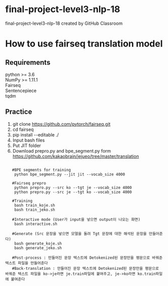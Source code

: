 # final-project-level3-nlp-18
final-project-level3-nlp-18 created by GitHub Classroom


# How to use fairseq translation model

## Requirements 
  python >= 3.6  
  NumPy >= 1.11.1  
  Fairseq   
  Sentencepiece   
  tqdm   
## Practice
  1. git clone https://github.com/pytorch/fairseq.git
  2. cd fairseq
  3. pip install --editable ./  
  4. Input bash files 
  5. Put JIT folder 
  6. Download prepro.py and bpe_segment.py form https://github.com/kakaobrain/jejueo/tree/master/translation
   <pre><code>
   #BPE segments for training
    python bpe_segment.py --jit jit --vocab_size 4000
    
   #Fairseq prepro
    python prepro.py --src ko --tgt je --vocab_size 4000
    python prepro.py --src je --tgt ko --vocab_size 4000
    
   #Training
    bash train_koje.sh
    bash train_jeko.sh
    
   #Interactive mode (User가 input을 넣으면 output이 나오는 화면)
    bash interactive.sh
    
   #Generate (Src 문장을 넣으면 모델을 돌려 Tgt 문장에 대한 해석된 문장을 만들어준다)
    bash generate_koje.sh
    bash generate_jeko.sh
    
   #Post-process : 만들어진 문장 텍스트에 Detokenized된 문장만을 평문으로 바꿔준 텍스트 파일을 만들어준다
   #Back-translation : 만들어진 문장 텍스트에 Detokenized된 문장만을 평문으로 바꿔준 텍스트 파일을 ko->je라면 je.train파일에 붙여주고, je->ko라면 ko.train파일에 붙여준다

    
  </pre></code>
